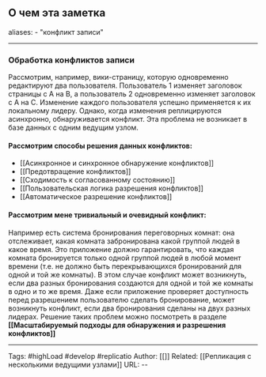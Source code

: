 ## О чем эта заметка
aliases: 
	- "конфликт записи"

---

### Обработка конфликтов записи 
Рассмотрим, например, вики-страницу, которую одновременно редактируют два пользователя. Пользователь 1 изменяет заголовок страницы с А на B, а пользователь 2 одновременно изменяет заголовок с А на C. Изменение каждого пользователя успешно применяется к их локальному лидеру. Однако, когда изменения реплицируются асинхронно, обнаруживается конфликт. Эта проблема не возникает в базе данных с одним ведущим узлом.

#### Рассмотрим способы решения данных конфликтов:
- [[Асинхронное и синхронное обнаружение конфликтов]]
- [[Предотвращение конфликтов]]
- [[Сходимость к согласованному состоянию]]
- [[Пользовательская логика разрешения конфликтов]]
- [[Автоматическое разрешение конфликтов]]

#### Рассмотрим мене тривиальный и очевидный конфликт:
Например есть система бронирования переговорных комнат: она отслеживает, какая комната забронирована какой группой людей в какое время. Это приложение должно гарантировать, что каждая комната бронируется только одной группой людей в любой момент времени (т.е. не должно быть перекрывающихся бронирований для одной и той же комнаты). В этом случае конфликт может возникнуть, если два разных бронирования создаются для одной и той же комнаты в одно и то же время. Даже если приложение проверяет доступность перед разрешением пользователю сделать бронирование, может возникнуть конфликт, если два бронирования сделаны на двух разных лидерах. Решение таких проблем можно посмотреть в разделе **[[Масштабируемый подходы для обнаружения и разрешения конфликтов]]**


---
Tags: #highLoad #develop #replicatio
Author: [[]]
Related: [[Репликация с несколькими ведущими узлами]]
URL: -- 